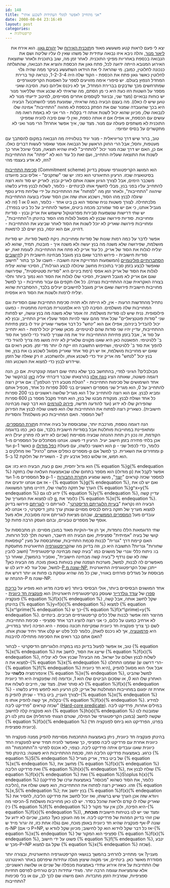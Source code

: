 ```yaml
---
id: 148
title: "אני מתחייב לאפשר למגלי העתידות לשכנע אותי"
date: 2008-08-04 23:16:49
layout: post
categories: 
  - קריפטולוגיה
---
```

<p>
<p dir="rtl">יצא לי פעם לראות קטע משעשע מאוד מ<a href="http://he.wikipedia.org/wiki/%D7%A9%D7%99%D7%A9%D7%99_%D7%91%D7%92%D7%90%D7%95%D7%9F" target="_blank">תוכנית האירוח</a> של <a href="http://he.wikipedia.org/wiki/%D7%99%D7%94%D7%95%D7%A8%D7%9D_%D7%92%D7%90%D7%95%D7%9F" target="_blank">יהורם גאון</a>. הוא אירח את <a href="http://www.liormanor.co.il/" target="_blank">ליאור מנור</a>, והלה ניבא איזו נבואה עתידית של משהו שאין לו עליו שליטה ושם את הנבואה בכספת באחריות מפיקי התוכנית. לאחר זמן מה, שוב בתוכנית ולאחר שתוצאת האירוע המנובא הייתה ידועה לכל, פתח גאון את הכספת והוציא את הנבואה, שהתגלתה כנכונה לחלוטין, כמובן. מי שהראה לי את הוידאו השתעשע בעיקר ממה שהיה גלוי לחלוטין כאשר גאון פתח את הכספת - הקוד שלה היה 1-2-3-4, כנראה קוד ברירת המחדל הנפוץ בעולם. יש סיפורי אימה מזוויעים לספר על האסונות הקריפטוגרפיים שמתרחשים מכך שדבקים בברירת המחדל, אך לא ניכנס אליהם כעת. הסיבה שאני מספר על השטות הזו כעת היא כי מן הסתם, מה שראיתי לא שכנע אותי שלליאור מנור יש כוחות נבואיים (מצד שני, ובניגוד לקוסמים אחרים מסויימים, למיטב
ידיעתי מנור לא טוען שיש לו כאלו). מה בעצם הבעיה במה שראיתי, שמונעת ממני להשתכנע? הבעיה היא בכך שהעובדה שמנור שם את הפתק בכספת לא מהווה "התחייבות" אמינה שלו לנבואה שלו, מכיוון שהוא יכול לשנות אותה די בקלות - הרי אני לא באמת רואה מה עושים עם הכספת, או אפילו אם זו אותה כספת, ואין לי שום סיבה להניח שמפיקי התוכנית לא משתפים פעולה עם מנור. מצד שני, איך אפשר אחרת? הרי מנור ואני לא מתקשרים על בסיס יומיומי.

טוב, ברור שיש דרך טריוויאלית - מנור יגיד בטלוויזיה מה הנבואה במקום להסתבך עם מעטפות, וחסל; אבל הרי החוק הראשון של הנבואה אומר שאסור לעשות דברים כאלו. אם כן, האם יש דרך שבה מנור יכול "להתחייב" לאיזו שהיא תוצאה, מבלי שיוכל אחר כך לשנות את התוצאה שעליה התחייב, ועם זאת כל עוד הוא לא "יפתח" את ההתחייבות הזו, לא אדע בעצמי מהי?

<a href="http://en.wikipedia.org/wiki/Commitment_scheme" target="_blank">סכימת התחייבות</a> (Commitment scheme) הוא המושג הקריפטוגרפי שעוסק בדיוק בסיטואציה שכזו. הרעיון התיאורטי הוא כזה: יש שני "שחקנים" - אליס ובוב מיועדנו משכבר הימים, אבל לצורך הגיוון אשנה אותם לאריק ובנץ. לאריק יש סוד והוא רוצה להתחייב עליו בפני בנץ, מבלי לחשוף אותו לבינתיים - כלומר, לשלוח לבנץ מידע כלשהו שיהווה "התחייבות", ולאחר זמן מה "לפתוח" את ההתחייבות על ידי שליחת מידע נוסף שיגלה לבנץ מהו הסוד, וישכנע אותו שזה אכן הסוד שעליו בוצעה ההתחייבות מלכתחילה. לצורך פשטות נניח שהסוד הוא בן ביט אחד - כלומר, הוא 0 או 1 (זה לא מגביל אותנו, כי אם יש סוד שמורכב מכמה ביטים, אפשר להתחייב על כל ביט בנפרד). יש שתי דרישות שנשמעות סבירות מפרוטוקול שישמש את אריק ובנץ - סודיות ומחוייבות. סודיות פירושה שבנץ לא מסוגל לגלות מהו הסוד בהינתן ה"התחייבות", ומחוייבות פירושה שאריק לא יוכל לשנות את הסוד לאחר שביצע את ההתחייבות - דהיינו, אם הוא ינסה, בנץ ישים לב לרמאות.

אפשר לדבר על כמה רמות שונות של סודיות ומחוייבות. ניקח למשל סודיות. יש סודיות מושלמת, שפירושה שלא משנה מה בנץ יעשה ולא משנה איך - מובטח, תמיד, שהוא לא יצליח לגלות את הסוד של אריק, כל עוד אריק לא פתח את ההתחייבות. לעומת זאת, יש סודיות חישובית - פירוש הדבר שאם בנץ מוגבל מבחינה חישובית רק ל<a href="http://he.wikipedia.org/wiki/%D7%9E%D7%9B%D7%95%D7%A0%D7%AA_%D7%98%D7%99%D7%95%D7%A8%D7%99%D7%A0%D7%92_%D7%94%D7%A1%D7%AA%D7%91%D7%A8%D7%95%D7%AA%D7%99%D7%AA" target="_blank">חישובים הסתברותיים פולינומיים</a> (המשמעות המדוייקת אינה חשובה - חשבו על כך בתור "חישוב שאפשר לבצע בזמן סביר בתוכנית מחשב שיכולה לבצע הגרלות"), הסיכוי שהוא יצליח לגלות את הסוד של אריק הוא אפסי (רמת ביניים היא "סודיות סטטיסטית", שפירושה שגם אם אריק לא מוגבל חישובית, הסיכוי שלו לגלות את הסוד הוא נמוך ביותר ותלוי בצורה האקראית שבה ההתחייבות נוצרה). כל אלו תקפים גם עבור מחוייבות - כך למשל מחוייבות חישובית פירושה שאם אריק מוגבל לחישובים יעילים בלבד, ההסתברות שהוא יצליח לרמות ולשנות את הסוד היא אפסית.

נתחיל מהחדשות הרעות - אין, לא הייתה ולא תהיה סכימת התחייבות שגם הסודיות וגם המחוייבות שלה מושלמים. הסיבה לכך היא אלמנטרית מבחינה מתמטית - כמעט פילוסופית. נניח שיש לנו סודיות מושלמת. זה אומר שלא משנה מה בנץ עושה, יש לפחות שני "סודות פוטנציאליים" שכל אחד מהם עשוי להיות הסוד שעליו אריק התחייב, ובנץ לא יכול להבדיל ביניהם; אפילו אם הוא "ינחש" כל דבר אפשרי שאריק יגיד לו בזמן פתיחת ההתחייבות, עדיין יהיו שני סודות שהם לגיטימיים. מכאן שאריק יכול לרמות - הוא יתחייב על סוד א', אבל בזמן פתיחת ההתחייבות יגיד את מה שצריך להגיד כדי להפוך את סוד ב' ללגיטימי. הפואנטה כאן היא שאנו מקווים שלאריק לא יהיה מושג מה צריך להגיד כדי להפוך את סוד ב' ללגיטימי, ושחיפוש התשובה הזו ייקח לו יותר מדי זמן. מכאן רואים גם שאם יש מחוייבות מושלמת, אז יש רק סוד אחד שאריק מסוגל לשכנע בו את בנץ, ואז בנץ יכול "לנחש" מה אריק יגיד כדי לשכנע אותו, ולהשתכנע. זו רק שאלה של הזמן שיידרש לבנץ כדי למצוא את השכנוע הזה.

מבולבלים? הגיוני למדי, בהתחשב בכך שלא נתתי שום דוגמה קונקרטית. אם כן, הנה דוגמה פשוטה, שאותה הציג <a href="http://he.wikipedia.org/wiki/%D7%A0%D7%95%D7%92%D7%94_%D7%90%D7%9C%D7%95%D7%9F" target="_blank">נוגה אלון</a> בהרצאתו שכבר דיברתי עליה <a href="http://www.gadial.net/?p=146" target="_blank">כאן</a> (בהקשר של אחד השימושים של סכימות התחייבות - "הטלת מטבע דרך הטלפון"): אם אריק רוצה להתחייב על 0, הוא מגריל שני מספרים ראשוניים בני 300 ספרות כל אחד, מכפיל אותם ומביא לבנץ. אם הוא רוצה להתחייב על 1 הוא מגריל שלושה ראשוניים בני 200 ספרות כל אחד ושולח לבנץ. מנקודת מבטו של בנץ, הוא תמיד מקבל מספר בן 600 ספרות שהפירוק שלו לא ידוע (ועד להודעה חדשה, <a href="http://he.wikipedia.org/wiki/%D7%A4%D7%99%D7%A8%D7%95%D7%A7_%D7%9C%D7%92%D7%95%D7%A8%D7%9E%D7%99%D7%9D" target="_blank">פירוק לגורמים</a> הוא דבר קשה מבחינה חישובית). כשאריק רוצה לפתוח את ההתחייבות שלו הוא פשוט שולח לבנץ את הפירוק של המספר. האם המחוייבות כאן מושלמת? והסודיות?

הנה דוגמה נוספת, מורכבת יותר, שמבוססת על בעיה אחרת מ<a href="http://he.wikipedia.org/wiki/%D7%AA%D7%95%D7%A8%D7%AA_%D7%94%D7%9E%D7%A1%D7%A4%D7%A8%D7%99%D7%9D" target="_blank">תורת המספרים</a>, ומתאפיינת במחוייבות מוחלטת אבל בסודיות חישובית בלבד, וגם כאן, כמו בדוגמה הקודמת, זה נכון רק תחת ההנחה שבעיה מסויימת (שכיום לא ידוע לה פתרון יעיל) היא אכן בלתי פתירה בזמן חישוב יעיל. הרעיון די פשוט. אנחנו מסתכלים על המספרים מ-1 ועד p-1 כאשר p הוא ראשוני כלשהו, עם פעולת <a href="http://he.wikipedia.org/wiki/%D7%97%D7%A9%D7%91%D7%95%D7%9F_%D7%9E%D7%95%D7%93%D7%95%D7%9C%D7%A8%D7%99" target="_blank">כפל מודולו</a> p - כלומר, כדי לכפול שני מספרים כופלים אותם "כרגיל" ואז מחלקים ב-p ומחזירים את השארית. כך למשל אם p הוא חמש, אז שלוש כפול ארבע יתן 2 - השארית של חלוקת 12 ב-5.

כעת, הבעיה היא כזו: אם p הוא גדול יחסית, ואם {% equation %}g{% endequation %} הוא מספר בתחום שלנו שבאמצעות העלאה שלו בחזקה (מודולו p) אפשר לקבל את <strong>כל</strong> המספרים מ-1 ועד p-1 - למספר שכזה קוראים "<a href="http://he.wikipedia.org/wiki/%D7%97%D7%91%D7%95%D7%A8%D7%94_%D7%A6%D7%99%D7%A7%D7%9C%D7%99%D7%AA" target="_blank">יוצר</a>", מושג שמגיע מ<a href="http://he.wikipedia.org/wiki/%D7%AA%D7%95%D7%A8%D7%AA_%D7%94%D7%97%D7%91%D7%95%D7%A8%D7%95%D7%AA" target="_blank">תורת החבורות</a> - אז אם אנחנו יודעים את {% equation %}g{% endequation %}, ואם יש לנו את הערך של חזקה כלשהי שלו, דהיינו מתוך המשוואה {% equation %}g^x=y{% endequation %} ידוע לנו גם {% equation %}y{% endequation %}, עדיין קשה לנו למצוא את המעריך של g, כלומר את {% equation %}x{% endequation %}. הבעיה הזו נקראת "<a href="http://he.wikipedia.org/wiki/%D7%91%D7%A2%D7%99%D7%99%D7%AA_%D7%94%D7%9C%D7%95%D7%92%D7%A8%D7%99%D7%AA%D7%9D_%D7%94%D7%93%D7%99%D7%A1%D7%A7%D7%A8%D7%98%D7%99" target="_blank">בעיית הלוגריתם הדיסקרטי</a>". לוגריתם כי <a href="http://he.wikipedia.org/wiki/%D7%9C%D7%95%D7%92%D7%A8%D7%99%D7%AA%D7%9D" target="_blank">לוגריתם</a> פירושו בדיוק
למצוא מעריך של חזקה ביחס לבסיס מסויים שנותן ערך נתון; דיסקרטי, כי אנחנו לא עובדים מעל <a href="http://he.wikipedia.org/wiki/%D7%A9%D7%93%D7%94_%D7%94%D7%9E%D7%A1%D7%A4%D7%A8%D7%99%D7%9D_%D7%94%D7%9E%D7%9E%D7%A9%D7%99%D7%99%D7%9D" target="_blank">המספרים הממשיים</a>, שבהם מציאת לוגריתם אינה מסובכת, אלא מעל אוסף של מספרים טבעיים, ובהם העסק הרבה פחות קל.

שתי הדוגמאות הללו נחמדות, אך הן אד-הוקיות מאוד במובן מסויים: הן מתבססות על קושי של בעיה "אמיתית" ספציפית, ואם הבעיה הזו תישבר, השיטה תלך לכל הרוחות. האם קיימת דרך "גנרית" לבנות סכמת התחייבות, שמתבססת על מעין "קופסאות שחורות" גנריות? התשובה היא כן, וזה בדיוק מה שה<a href="http://he.wikipedia.org/wiki/%D7%A7%D7%A8%D7%99%D7%A4%D7%98%D7%95%D7%92%D7%A8%D7%A4%D7%99%D7%94" target="_blank">קריפטוגרפיה</a> התיאורטית מתעסקת בו: ניתוח כללי וגנרי של מושגים כמו "בעיה קשה מבחינה קריפטוגרפית" (חשוב להבין שזה לא שם נרדף ל"בעיה קשה מבחינה חישובית", ואסביר בהמשך), שאחר כך מאפשרים לה לבנות, למשל, מערכות הצפנה שהן בטוחות באופן מוכח. מה הבעיה כאן? למשל, שכל עוד לא ידוע לנו ש-<a href="http://www.gadial.net/?p=96" target="_blank">P שונה מ-NP</a>, ייתכן שכל הקריפטוגרפיה התיאורטית מבוססת על מגדלים פורחים באוויר, שכן כל מה שהיא עוסקת בו פחות או יותר דורש את ההנחה ש-P שונה מ-NP.

אחד המושגים הבסיסיים ביותר, אולי הבסיסי ביותר (יש סיבה מדוע הוא מופיע על <a href="http://books.google.com/books?hl=en&amp;id=uyhDTk-2arMC&amp;dq=oded+goldreich&amp;printsec=frontcover&amp;source=web&amp;ots=CKbZ-PZ7m9&amp;sig=k1qb3hZ2DJ9-Ed7z3_VoTDJVL2A&amp;sa=X&amp;oi=book_result&amp;resnum=5&amp;ct=result" target="_blank">כריכת ספרו</a> של <a href="http://en.wikipedia.org/wiki/Oded_Goldreich" target="_blank">עודד גולדרייך</a> שעוסק בקריפטוגרפיה תיאורטית) הוא <a href="http://he.wikipedia.org/wiki/%D7%A4%D7%95%D7%A0%D7%A7%D7%A6%D7%99%D7%94_%D7%97%D7%93_%D7%9B%D7%99%D7%95%D7%95%D7%A0%D7%99%D7%AA" target="_blank">פונקציה חד כיוונית</a> - פונקציה {% equation %}f(x){% endequation %} שקל לחשב אותה, אבל קשה, בהינתן {% equation %}y=f(x){% endequation %} למצוא {% equation %}x^\prime{% endequation %} כך ש-{% equation %}f(x^\prime)=y{% endequation %}. מהיצור הזה אפשר לבנות שלל כלים קריפטוגרפיים חביבים. בינתיים לא ארחיב כמעט על כלום, כי אני רוצה להציג דבר אחד ספציפי - סכימת התחייבות. לשם כך צריך פונקציה חד כיוונית שמקיימת תכונה נוספת - היא הפיכה (יותר במדוייק, היא <a href="http://he.wikipedia.org/wiki/%D7%A4%
D7%A8%D7%9E%D7%95%D7%98%D7%A6%D7%99%D7%94" target="_blank">פרמוטציה</a>, אך לא ניכנס לזאת), כלומר לכל פלט יש קלט אחד ויחיד שנותן אותו. האם אתם כבר רואים את הסכימה מתחילה להיבנות?

טוב, אז אפשר לפעול בדיוק כמו במקרה הלוגריתם הדיסקרטי - לבחור {% equation %}x{% endequation %} שייצג את הסוד, לחשב את {% equation %}f(x){% endequation %}, לשלוח לבנץ ושלום על ישראל. מה הבעיה? שבנץ אולי לא יצליח למצוא את ה-{% equation %}x{% endequation %} שממנו התחלנו (הרי דרשנו ש-{% equation %}f{% endequation %} היא חד כיוונית), אבל אולי הוא מסוגל להפיק אינפורמציה <strong>כלשהי</strong> על {% equation %}x{% endequation %}, למשל שהביט האחרון שלו הוא 0, או שסכום הביטים שלו הוא 1, וכדומה (זה שפונקציה היא חד כיוונית לא סותר זאת). מצד שני, חייבים לשלוח את {% equation %}f(x){% endequation %} אחרת זה יפגום במחוייבות המוחלטת של אריק; לכן הרעיון הוא לחפש מידע כלשהו - לצורך העניין, ביט בודד - שניתן להפיק מ-{% equation %}x{% endequation %} בקלות, אך קשה להפיק אותו מ-{% equation %}f(x){% endequation %}. למידע שכזה קוראים "פרדיקט ליבה" (<a href="http://en.wikipedia.org/wiki/Hard-core_predicate" target="_blank">Hard-core predicate</a>). במילים אחרות, פרדיקט ליבה הוא פונקציה קלה לחישוב {% equation %}h(x){% endequation %} שמובטח לנו שקשה לחשב (במובן הקריפטוגרפי של המילה, שטרם הצגתי פורמלית) אם נתון לנו רק {% equation %}f(x){% endequation %} (בפרט, הפרדיקט הוא ביחס לפונקציה חד כיוונית ספציפית).

בהינתן פונקציה חד כיוונית, ניתן באמצעות התחכמות מסויימת להפיק ממנה פונקציה חד כיוונית אחרת עם פרדיקט ליבה ספציפי, כך שאפשר להניח תמיד שיש לפונקציה החד כיוונית שאנו עובדים איתה פרדיקט ליבה. כצפוי, לא אכנס לפרטי ה"התחכמות" הזו כרגע. באמצעות פרדיקט הליבה הזה, סכמת ההתחייבות היא פשוטה: בהינתן סוד {% equation %}S{% endequation %} של ביט בודד, אריק מגריל {% equation %}x{% endequation %}, מחשב את {% equation %}f(x){% endequation %} ואת פרדיקט הליבה {% equation %}h(x){% endequation %}, שולח לבנץ את {% equation %}f(x){% endequation %} ואת {% equation %}S\oplus h(x){% endequation %} (כלומר, את הסוד כשהוא "מכוסה" באמצעות ערכו של פרדיקט הליבה), וזהו. כשאריק רוצה לפתוח את ההתחייבות, הוא פשוט שולח את {% equation %}x,S{% endequation %}; בנץ יחשב את {% equation %}f(x){% endequation %} ויוודא שזה אכן הערך שיש ברשותו, ואז יוכל לחשב את פרדיקט הליבה, להסיר את הכיסוי מה-S שאריק שלח לו קודם ולראות שהכל בסדר. יש לנו כאן מחוייבות מושלמת (כי {% equation %}f{% endequation %} היא הפיכה, ולכן אין עוד מקור ל-{% equation %}f(x){% endequation %}), ומצד שני יש לנו בטיחות חישובית <strong>מוכחת</strong>, שכן זוהי בדיוק המהות של פרדיקט ליבה. אז מה העוקץ כאן? כמובן, שכיום לא ידוע על אף פונקציה שהיא חד כיוונית באופן מוכח, ואם נגלה אחת כזו, זה יגרור מייד ש-P שונה מ-NP (כי אם P=NP, אז כל דבר שקל לוידוא הוא קל לחישוב; מכיוון שקל לוודא ש-{% equation %}x{% endequation %} ספציפי הוא המקור של {% equation %}f(x){% endequation %}, פשוט על ידי חישוב {% equation %}f{% endequation %}, ינבע מכך ש-P=NP שקל גם למצוא {% equation %}x{% endequation %} שכזה).

מעניין? אני מתחייב להרחיב בהמשך בנושאי הקריפטוגרפיה התיאורטית, ובצורה יותר מסודרת מאשר כאן. בינתיים, אני מקווה שיצוץ מגלה עתידות שיפרסם באתר האינטרנט שלו התחייבות על איזה אירוע עתידי באמצעות מכפלה של שניים או שלושה ראשוניים; אלא שהמציאות עגומה הרבה יותר. מגידי עתידות רבים טורחים לפרסם תחזיות ספציפיות, שמרבית הזמן מתבדות. האם מישהו שם לכך לב, עם או בלי סכימות התחייבות?
